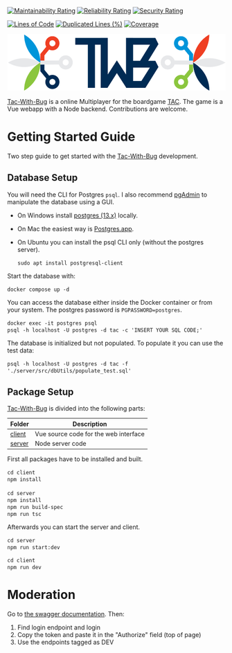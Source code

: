 [![Maintainability Rating](https://sonarcloud.io/api/project_badges/measure?project=panwauu_tac-with-bug&metric=sqale_rating)](https://sonarcloud.io/summary/new_code?id=panwauu_tac-with-bug)
[![Reliability Rating](https://sonarcloud.io/api/project_badges/measure?project=panwauu_tac-with-bug&metric=reliability_rating)](https://sonarcloud.io/summary/new_code?id=panwauu_tac-with-bug)
[![Security Rating](https://sonarcloud.io/api/project_badges/measure?project=panwauu_tac-with-bug&metric=security_rating)](https://sonarcloud.io/summary/new_code?id=panwauu_tac-with-bug)

[![Lines of Code](https://sonarcloud.io/api/project_badges/measure?project=panwauu_tac-with-bug&metric=ncloc)](https://sonarcloud.io/summary/new_code?id=panwauu_tac-with-bug)
[![Duplicated Lines (%)](https://sonarcloud.io/api/project_badges/measure?project=panwauu_tac-with-bug&metric=duplicated_lines_density)](https://sonarcloud.io/summary/new_code?id=panwauu_tac-with-bug)
[![Coverage](https://sonarcloud.io/api/project_badges/measure?project=panwauu_tac-with-bug&metric=coverage)](https://sonarcloud.io/summary/new_code?id=panwauu_tac-with-bug)

[![TWB Logo](client/src/assets/TwbLogo.png)](https://www.tac-with-bug.com/)

[Tac-With-Bug](https://www.tac-with-bug.com/) is a online Multiplayer for the boardgame [TAC](https://shop.spiel-tac.de/Home). The game is a Vue webapp with a Node backend. Contributions are welcome.

# Getting Started Guide

Two step guide to get started with the [Tac-With-Bug](https://www.tac-with-bug.com/) development.

## Database Setup

You will need the CLI for Postgres `psql`. I also recommend [pgAdmin](https://www.pgadmin.org/) to manipulate the database using a GUI.

- On Windows install [postgres (13.x)](https://www.postgresql.org/download/) locally.

- On Mac the easiest way is [Postgres.app](https://postgresapp.com).

- On Ubuntu you can install the psql CLI only (without the postgres server).

  ```
  sudo apt install postgresql-client
  ```

Start the database with:

```
docker compose up -d
```

You can access the database either inside the Docker container or from your system. The postgres password is `PGPASSWORD=postgres`.

```
docker exec -it postgres psql
psql -h localhost -U postgres -d tac -c 'INSERT YOUR SQL CODE;'
```

The database is initialized but not populated. To populate it you can use the test data:

```
psql -h localhost -U postgres -d tac -f './server/src/dbUtils/populate_test.sql'
```

## Package Setup

[Tac-With-Bug](https://www.tac-with-bug.com/) is divided into the following parts:

| Folder             | Description                           |
| ------------------ | ------------------------------------- |
| [client](./client) | Vue source code for the web interface |
| [server](./server) | Node server code                      |

First all packages have to be installed and built.

```shell
cd client
npm install

cd server
npm install
npm run build-spec
npm run tsc
```

Afterwards you can start the server and client.

```shell
cd server
npm run start:dev
```

```shell
cd client
npm run dev
```

# Moderation

Go to [the swagger documentation](https://tac-with-bug.herokuapp.com/gameapi/api-docs/). Then:

1. Find login endpoint and login
2. Copy the token and paste it in the "Authorize" field (top of page)
3. Use the endpoints tagged as DEV

